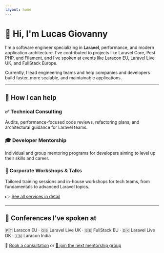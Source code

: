 ```yaml
---
layout: home
---
```


# 👋 Hi, I'm Lucas Giovanny

I'm a software engineer specializing in **Laravel**, performance, and modern application architecture. I've contributed to projects like Laravel Core, Pest PHP, and Filament, and I've spoken at events like Laracon EU, Laravel Live UK, and FullStack Europe.

Currently, I lead engineering teams and help companies and developers build faster, more scalable, and maintainable applications.

---

## 🚀 How I can help

### ✅ Technical Consulting
Audits, performance-focused code reviews, refactoring plans, and architectural guidance for Laravel teams.

### 🎓 Developer Mentorship
Individual and group mentoring programs for developers aiming to level up their skills and career.

### 🧠 Corporate Workshops & Talks
Tailored training sessions and in-house workshops for tech teams, from fundamentals to advanced Laravel topics.

👉 [See all services in detail](/services/)

---

## 🎤 Conferences I've spoken at

🇵🇹 Laracon EU · 🇬🇧 Laravel Live UK · 🇧🇪 FullStack EU · 🇩🇰 Laravel Live DK · 🇮🇳 Laracon India

📅 [Book a consultation](mailto:lucasgiovanny@gmail.com) or [📘 join the next mentorship group](mailto:lucasgiovanny@gmail.com)